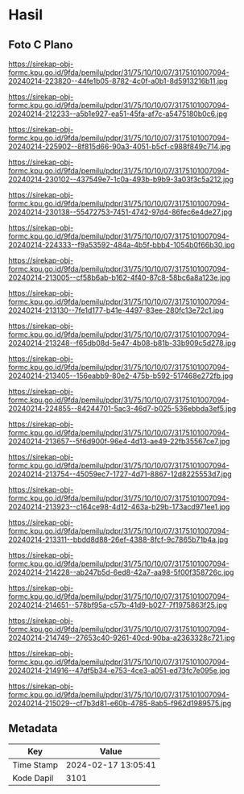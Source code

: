 # Hasil

## Foto C Plano

https://sirekap-obj-formc.kpu.go.id/9fda/pemilu/pdpr/31/75/10/10/07/3175101007094-20240214-223820--44fe1b05-8782-4c0f-a0b1-8d5913216b11.jpg

https://sirekap-obj-formc.kpu.go.id/9fda/pemilu/pdpr/31/75/10/10/07/3175101007094-20240214-212233--a5b1e927-ea51-45fa-af7c-a5475180b0c6.jpg

https://sirekap-obj-formc.kpu.go.id/9fda/pemilu/pdpr/31/75/10/10/07/3175101007094-20240214-225902--8f815d66-90a3-4051-b5cf-c988f849c714.jpg

https://sirekap-obj-formc.kpu.go.id/9fda/pemilu/pdpr/31/75/10/10/07/3175101007094-20240214-230102--437549e7-1c0a-493b-b9b9-3a03f3c5a212.jpg

https://sirekap-obj-formc.kpu.go.id/9fda/pemilu/pdpr/31/75/10/10/07/3175101007094-20240214-230138--55472753-7451-4742-97d4-86fec6e4de27.jpg

https://sirekap-obj-formc.kpu.go.id/9fda/pemilu/pdpr/31/75/10/10/07/3175101007094-20240214-224333--f9a53592-484a-4b5f-bbb4-1054b0f66b30.jpg

https://sirekap-obj-formc.kpu.go.id/9fda/pemilu/pdpr/31/75/10/10/07/3175101007094-20240214-213005--cf58b6ab-b162-4f40-87c8-58bc6a8a123e.jpg

https://sirekap-obj-formc.kpu.go.id/9fda/pemilu/pdpr/31/75/10/10/07/3175101007094-20240214-213130--7fe1d177-b41e-4497-83ee-280fc13e72c1.jpg

https://sirekap-obj-formc.kpu.go.id/9fda/pemilu/pdpr/31/75/10/10/07/3175101007094-20240214-213248--f65db08d-5e47-4b08-b81b-33b909c5d278.jpg

https://sirekap-obj-formc.kpu.go.id/9fda/pemilu/pdpr/31/75/10/10/07/3175101007094-20240214-213405--156eabb9-80e2-475b-b592-517468e272fb.jpg

https://sirekap-obj-formc.kpu.go.id/9fda/pemilu/pdpr/31/75/10/10/07/3175101007094-20240214-224855--84244701-5ac3-46d7-b025-536ebbda3ef5.jpg

https://sirekap-obj-formc.kpu.go.id/9fda/pemilu/pdpr/31/75/10/10/07/3175101007094-20240214-213657--5f6d900f-96e4-4d13-ae49-22fb35567ce7.jpg

https://sirekap-obj-formc.kpu.go.id/9fda/pemilu/pdpr/31/75/10/10/07/3175101007094-20240214-213754--45059ec7-1727-4d71-8867-12d8225553d7.jpg

https://sirekap-obj-formc.kpu.go.id/9fda/pemilu/pdpr/31/75/10/10/07/3175101007094-20240214-213923--c164ce98-4d12-463a-b29b-173acd971ee1.jpg

https://sirekap-obj-formc.kpu.go.id/9fda/pemilu/pdpr/31/75/10/10/07/3175101007094-20240214-213311--bbdd8d88-26ef-4388-8fcf-9c7865b71b4a.jpg

https://sirekap-obj-formc.kpu.go.id/9fda/pemilu/pdpr/31/75/10/10/07/3175101007094-20240214-214228--ab247b5d-6ed8-42a7-aa98-5f00f358726c.jpg

https://sirekap-obj-formc.kpu.go.id/9fda/pemilu/pdpr/31/75/10/10/07/3175101007094-20240214-214651--578bf95a-c57b-41d9-b027-7f1975863f25.jpg

https://sirekap-obj-formc.kpu.go.id/9fda/pemilu/pdpr/31/75/10/10/07/3175101007094-20240214-214749--27653c40-9261-40cd-90ba-a2363328c721.jpg

https://sirekap-obj-formc.kpu.go.id/9fda/pemilu/pdpr/31/75/10/10/07/3175101007094-20240214-214916--47df5b34-e753-4ce3-a051-ed73fc7e095e.jpg

https://sirekap-obj-formc.kpu.go.id/9fda/pemilu/pdpr/31/75/10/10/07/3175101007094-20240214-215029--cf7b3d81-e60b-4785-8ab5-f962d1989575.jpg


## Metadata

| Key        | Value               |
| ---------- | ------------------- |
| Time Stamp | 2024-02-17 13:05:41 |
| Kode Dapil | 3101                |



